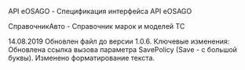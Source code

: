API eOSAGO - Спецификация интерфейса API eOSAGO

СправочникАвто - Справочник марок и моделей ТС

14.08.2019 Обновлен файл до версии 1.0.6. Ключевые изменения: Обновлена ссылка вызова параметра SavePolicy (Save - с большой буквы). 
Изменено форматирование текста. 
